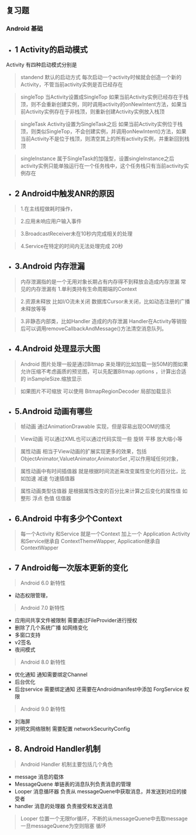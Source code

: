 ## 复习题

### Android 基础

* ## 1 Activity的启动模式

Activity 有四种启动模式分别是

> standend
默认的启动方式 每次启动一个activity时候就会创造一个新的Activity，不管当前activity实例是否已经存在

> singleTop
当Activity设置成SingleTop 如果当前Activity实例已经存在于栈顶，则不会重新创建实例，同时调用activity的onNewIntent方法，如果当前Activity实例存在于非栈顶，则重新创建Activity实例放入栈顶

> singleTask
Activity设置为SingleTask之后 如果当前Activity实例位于栈顶，则类似SingleTop，不会创建实例，并调用onNewIntent()方法，如果当前Activity不是位于栈顶，则清空其上的所有activity实例，并重新回到栈顶

> singleInstance
属于SingleTask的加强型，设置singleInstance之后 activity实例只能单独运行在一个任务栈中，这个任务栈只有当前activity实例存在

* ## 2 Android中触发ANR的原因
> 1.在主线程做耗时操作，

> 2.应用未响应用户输入事件

> 3.BroadcastReceiver未在10秒内完成相关的处理

> 4.Service在特定的时间内无法处理完成 20秒

* ## 3.Android 内存泄漏
> 内存泄漏指的是一个无用对象长期占有内存得不到释放会造成内存泄漏 常见的内存泄漏有
> 1.单利类持有生命周期端的Context 

> 2.资源未释放 比如I/O流未关闭 数据库Cursor未关闭，比如动态注册的广播未释放等等

> 3.非静态内部类，比如Handler 造成的内存泄漏 Handler在Activity等销毁后可以调用removeCallbackAndMessage()方法清空消息队列。

* ## 4.Android 处理显示大图
> Android 图片处理一般是通过Bitmap 来处理的比如加载一张50M的图如果允许压缩不考虑画质的预览图，可以先配置Bitmap.options ，计算出合适的 inSampleSize.缩放显示

> 如果图片不可缩放 可以使用 BitmapRegionDecoder 局部加载显示

* ## 5.Android 动画有哪些
> 帧动画 通过AnimationDrawable 实现，但是容易出现OOM的情况

> View动画 可以通过XML也可以通过代码实现一些 旋转 平移 放大缩小等

> 属性动画 相当于View动画的扩展实现更多的效果，包括ObjectAnimator,ValuetAnimator,AnimatorSet ,可以作用域任何对象，

> 属性动画中有时间插值器 就是根据时间流逝来改变属性变化的百分比，比如加速 减速 匀速插值器

> 属性动画类型估值器 是根据属性改变的百分比来计算之后变化的属性值 如整形 浮点 色值 估值器

* ## 6.Android 中有多少个Context
> 每一个Activity 和Service 就是一个Context 加上一个 Application  Activity和Service继承自 ContextThemeWapper, Application继承自ContextWapper

* ##  7 Android每一次版本更新的变化

> Android 6.0 新特性
- 动态权限管理，

> Android 7.0 新特性
- 应用间共享文件被限制 需要通过FileProvider进行授权
- 删除了几个系统广播 如网络变化
- 多窗口支持
- v2签名
- 夜间模式


> Android 8.0 新特性
- 优化通知 通知需要绑定Channel
- 后台优化
- 后台service 需要绑定通知 还需要在Androidmanifest中添加 ForgService 权限

> Android 9.0 新特性
- 刘海屏
- 对明文网络限制 需要配置 networkSecurityConfig

* ## 8. Android  Handler机制
> Android Handler 机制主要包括几个角色

- message 消息的载体
- MessageQuene 单链表的消息队列负责消息的管理 
- Looper 消息循环器 负责从 messageQuene中获取消息，并发送到对应的接受者
- handler 消息的处理器 负责接受和发送消息

> Looper 位置一个无限for循环，不断的从messageQuene中去取message 一旦messageQuene为空则阻塞 循环








